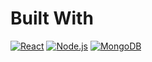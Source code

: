 # Built With
[![React](https://img.shields.io/badge/Made%20with-React-blue?logo=react)](https://reactjs.org/)
[![Node.js](https://img.shields.io/badge/Node.js-10.18-blue)](https://nodejs.org/)
[![MongoDB](https://img.shields.io/badge/MongoDB-4.4-green?logo=mongodb)](https://www.mongodb.com/)